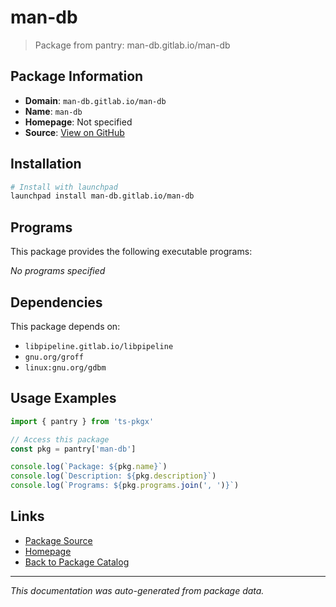 # man-db

> Package from pantry: man-db.gitlab.io/man-db

## Package Information

- **Domain**: `man-db.gitlab.io/man-db`
- **Name**: `man-db`
- **Homepage**: Not specified
- **Source**: [View on GitHub](https://github.com/pkgxdev/pantry/tree/main/projects/man-db.gitlab.io/man-db/package.yml)

## Installation

```bash
# Install with launchpad
launchpad install man-db.gitlab.io/man-db
```

## Programs

This package provides the following executable programs:

*No programs specified*

## Dependencies

This package depends on:

- `libpipeline.gitlab.io/libpipeline`
- `gnu.org/groff`
- `linux:gnu.org/gdbm`

## Usage Examples

```typescript
import { pantry } from 'ts-pkgx'

// Access this package
const pkg = pantry['man-db']

console.log(`Package: ${pkg.name}`)
console.log(`Description: ${pkg.description}`)
console.log(`Programs: ${pkg.programs.join(', ')}`)
```

## Links

- [Package Source](https://github.com/pkgxdev/pantry/tree/main/projects/man-db.gitlab.io/man-db/package.yml)
- [Homepage](#)
- [Back to Package Catalog](../../../package-catalog.md)

---

*This documentation was auto-generated from package data.*

